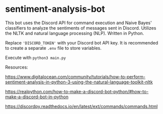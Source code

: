 # sentiment-analysis-bot

This bot uses the Discord API for command execution and Naive Bayes' classifiers to analyze the sentiments of messages sent in Discord. Utilizes the NLTK and natural language processing (NLP). Written in Python. 

Replace `'DISCORD_TOKEN'` with your Discord bot API key. It is recommended to create a separate `.env` file to store variables.

Execute with `python3 main.py`

Resources:

https://www.digitalocean.com/community/tutorials/how-to-perform-sentiment-analysis-in-python-3-using-the-natural-language-toolkit-nltk

https://realpython.com/how-to-make-a-discord-bot-python/#how-to-make-a-discord-bot-in-python

https://discordpy.readthedocs.io/en/latest/ext/commands/commands.html
